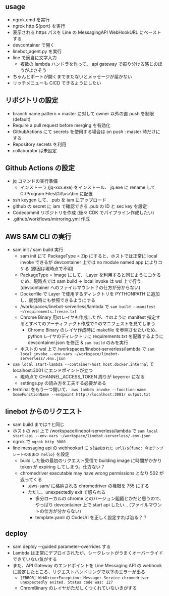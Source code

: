 ## usage
* ngrok.cmd を実行
* ngrok http ${port} を実行
* 表示される https パスを Line の MessagingAPI WebHookURL にペーストする
* devcontainer で開く
* linebot_agent.py を実行
* line で適当に文字入力
    * 複数の lambda ハンドラを作って、 api gateway で振り分ける感じのほうがよさそう
* ちゃんとポートが開くまでまたないとメッセージが届かない
* リッチメニューも CICD できるようにしたい

## リポジトリの設定
* branch name pattern = master に対して owner 以外の直 push を制限 (default)
* Require a pull request before merging を有効化
* GithubActions にて secrets を使用する場合は on push : master 時だけにする
* Repository secrets を利用
* collaborator は未設定

## Github Actions の設定
* jq コマンドの実行準備
    * インストーラ (jq-xxx.exe) をインストール、 jq.exe に rename して C:\\Program Files\Git\usr\bin に配置
* ssh keygen して、.pub を iam にアップロード
* github の secret に iam で確認できる .pub の ID と sec key を設定
* Codecommit リポジトリを作成 (後々 CDK でパイプライン作成したい)
* .github/workflows/mirroring.yml 作成

## AWS SAM CLI の実行
* sam init / sam build 実行
    * sam init にて PackageType = Zip にすると、ホストでは正常に local invoke できるが devcontainer 上では no module named app によりコケる (原因は現時点で不明)
    * PackageType = Image にして、 Layer を利用すると同じようにコケるため、現時点では sam build -> local invoke は wsl 上で行う (devcontainer へのファイルマウント？の仕方が分からない)
    * Dockerfile で Layer で使用するディレクトリを PYTHONPATH に追加し、開発時にも参照できるようにする
    * /workspaces/linebot-serverless/lambda で `sam build --manifest ~/requirements.freeze.txt`
    * Chrome Binary 用のレイヤも作成したが、↑のように manifest 指定するとすべてのアーティファクト作成で↑のマニフェストを見てしまう
        * Chrome Binary のレイヤ作成時に makefile を参照させたいため、 python レイヤのディレクトリに requirements.txt を配置するように devcontainer.json を修正 & `sam build` のみを実行
    * ホストの wsl 上で /workspaces/linebot-serverless/lambda で  `sam local invoke --env-vars ~/workspace/linebot-serverless/.env.json`
* `sam local start-lambda --container-host host.docker.internal` で localhost:3001 にエンドポイントが立つ
    * 現時点で CHANNEL_ACCESS_TOKEN 周りが keyerror になる
    * settings.py の読み方を工夫する必要がある
* terminal をもう一つ開いて、 `aws lambda invoke --function-name SomeFunctionName --endpoint http://localhost:3001/ output.txt`

## linebot からのリクエスト
* sam build までは↑と同じ
* ホストの wsl 上で /workspace/linebot-serverless/lambda で `sam local start-api --env-vars ~/workspace/linebot-serverless/.env.json`
* ngrok で `ngrok http 3000`
* line messaging api の webhookurl に `${生成された url}/${func: 今はテンプレートのままの hello}` を設定
    * build した後の最初のリクエスト受信で building image に時間がかかり token が expiring してしまう。仕方ない？
    * chromedriver executable may have wrong permissions となり 502 が返ってくる
        * .aws-sam/ に格納される chromedriver の権限を 755 にする
        * ただし、unexpectedly exit で怒られる
            * 多分ローカルの chrome とのバージョン齟齬とかだと思うので、やっぱり devcontainer 上で start api したい... (ファイルマウントの仕方が分からない)
            * template.yaml の CodeUri を正しく設定すれば治る？？


## deploy
* sam deploy --guided parameter-overrides する
* Lambda は正常にデプロイされたが、シークレットがうまくオーバーライドできていない気がする
* また、API Gateway のエンドポイントを Line Messaging API の webhook に設定したところ、リクエストハンドリングで以下のエラーが出る
    * `[ERROR] WebDriverException: Message: Service chromedriver unexpectedly exited. Status code was: 127`
    * ChromBinary のレイヤがただしくつくれていないきがする　